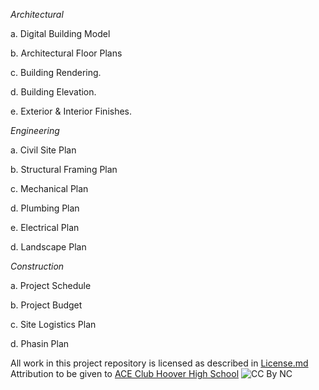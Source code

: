 *Architectural*

a. Digital Building Model

b. Architectural Floor Plans

c. Building Rendering.

d. Building Elevation.

e. Exterior & Interior Finishes.

*Engineering*

a. Civil Site Plan

b. Structural Framing Plan

c. Mechanical Plan

d. Plumbing Plan

e. Electrical Plan

d. Landscape Plan

*Construction*

a. Project Schedule

b. Project Budget

c. Site Logistics Plan

d. Phasin Plan

All work in this project repository is licensed as described in [License.md](https://github.com/BEICBIM/2016-2017ACE_CA_SD_Hoover/blob/master/License.md)  Attribution to be given to [ACE Club Hoover High School](https://www.facebook.com/ACEHooverHS/)
![CC By NC](https://licensebuttons.net/l/by-nc/3.0/88x31.png)
